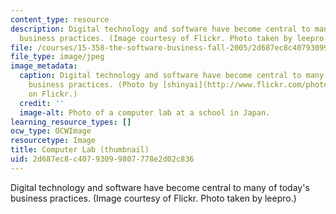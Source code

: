 ```yaml
---
content_type: resource
description: Digital technology and software have become central to many of today's
  business practices. (Image courtesy of Flickr. Photo taken by leepro.)
file: /courses/15-358-the-software-business-fall-2005/2d687ec8c40793099807778e2d02c836_15-358f05-th.jpg
file_type: image/jpeg
image_metadata:
  caption: Digital technology and software have become central to many of today's
    business practices. (Photo by [shinyai](http://www.flickr.com/photos/shinyai/278022940/)
    on Flickr.)
  credit: ''
  image-alt: Photo of a computer lab at a school in Japan.
learning_resource_types: []
ocw_type: OCWImage
resourcetype: Image
title: Computer Lab (thumbnail)
uid: 2d687ec8-c407-9309-9807-778e2d02c836
---
```

Digital technology and software have become central to many of today's business practices. (Image courtesy of Flickr. Photo taken by leepro.)

